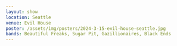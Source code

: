 ```yaml
---
layout: show
location: Seattle
venue: Evil House
poster: /assets/img/posters/2024-3-15-evil-house-seattle.jpg
bands: Beautiful Freaks, Sugar Pit, Gazillionaires, Black Ends
---
```

